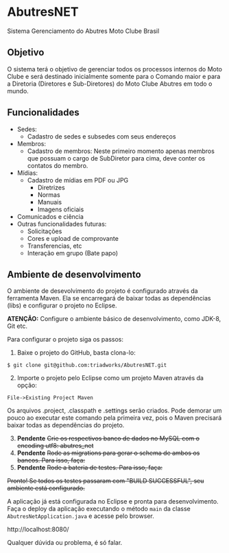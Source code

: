 # AbutresNET
Sistema Gerenciamento do Abutres Moto Clube Brasil

## Objetivo
O sistema terá o objetivo de gerenciar todos os processos internos do Moto Clube e será destinado inicialmente somente para o Comando maior e para a Diretoria (Diretores e Sub-Diretores) do Moto Clube Abutres em todo o mundo.

## Funcionalidades
- Sedes:
  - Cadastro de sedes e subsedes com seus endereços
- Membros:
  - Cadastro de membros: Neste primeiro momento apenas membros que possuam o cargo de SubDiretor para cima, deve conter os contatos do membro.
- Mídias:
  - Cadastro de mídias em PDF ou JPG
    - Diretrizes
    - Normas
    - Manuais
    - Imagens oficiais
- Comunicados e ciência
- Outras funcionalidades futuras:
  - Solicitações
  - Cores e upload de comprovante
  - Transferencias, etc
  - Interação em grupo (Bate papo)
 
## Ambiente de desenvolvimento
O ambiente de desevolvimento do projeto é configurado através da ferramenta Maven. Ela se encarregará de baixar todas as dependências (libs) e configurar o projeto no Eclipse.

**ATENÇÃO:** Configure o ambiente básico de desenvolvimento, como JDK-8, Git etc.

Para configurar o projeto siga os passos:

1. Baixe o projeto do GitHub, basta clona-lo:
``` 
$ git clone git@github.com:triadworks/AbutresNET.git
``` 
2. Importe o projeto pelo Eclipse como um projeto Maven através da opção:
``` 
File->Existing Project Maven
``` 
Os arquivos .project, .classpath e .settings serão criados. Pode demorar um pouco ao executar este comando pela primeira vez, pois o Maven precisará baixar todas as dependências do projeto.

3. **Pendente** ~~Crie os respectivos banco de dados no MySQL com o encoding utf8: abutres_net~~
4. **Pendente** ~~Rode as migrations para gerar o schema de ambos os bancos. Para isso, faça:~~
5. **Pendente** ~~Rode a bateria de testes. Para isso, faça:~~

~~Pronto! Se todos os testes passaram com "BUILD SUCCESSFUL", seu ambiente está configurado.~~

A aplicação já está configurada no Eclipse e pronta para desenvolvimento. Faça o deploy da aplicação executando o método ``main`` da classe ```AbutresNetApplication.java``` e acesse pelo browser.

http://localhost:8080/

Qualquer dúvida ou problema, é só falar.

